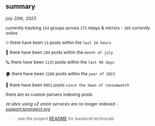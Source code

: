 
## summary
_july 20th, 2023_

currently tracking `154` groups across `275` relays & mirrors - _`105` currently online_

⏲ there have been `13` posts within the `last 24 hours`

🦈 there have been `204` posts within the `month of july`

🪐 there have been `1133` posts within the `last 90 days`

🏚 there have been `2260` posts within the `year of 2023`

🦕 there have been `6951` posts `since the dawn of ransomwatch`

there are `84` custom parsers indexing posts

_`20` sites using v2 onion services are no longer indexed - [support.torproject.org](https://support.torproject.org/onionservices/v2-deprecation/)_

> see the project [README](https://github.com/joshhighet/ransomwatch#ransomwatch--) for backend technicals
